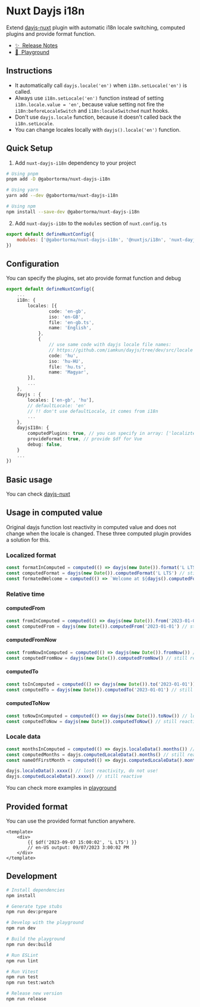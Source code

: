 # Nuxt Dayjs i18n

Extend [dayjs-nuxt](https://github.com/fumeapp/dayjs) plugin with automatic i18n locale switching, computed plugins and provide format function.

- [✨ &nbsp;Release Notes](/CHANGELOG.md)
- [👾 &nbsp;Playground](https://stackblitz.com/edit/nuxt-dayjs-i18n)

## Instructions

<!-- Highlight some of the features your module provide here -->

- It automatically call `dayjs.locale('en')` when `i18n.setLocale('en')` is called.
- Always use `i18n.setLocale('en')` function instead of setting `i18n.locale.value = 'en'`, because value setting not fire the `i18n:beforeLocaleSwitch` and `i18n:localeSwitched` nuxt hooks.
- Don't use `dayjs.locale` function, because it doesn't called back the `i18n.setLocale`.
- You can change locales locally with `dayjs().locale('en')` function.

## Quick Setup

1. Add `nuxt-dayjs-i18n` dependency to your project

```bash
# Using pnpm
pnpm add -D @gabortorma/nuxt-dayjs-i18n

# Using yarn
yarn add --dev @gabortorma/nuxt-dayjs-i18n

# Using npm
npm install --save-dev @gabortorma/nuxt-dayjs-i18n
```

2. Add `nuxt-dayjs-i18n` to the `modules` section of `nuxt.config.ts`

```js
export default defineNuxtConfig({
	modules: ['@gabortorma/nuxt-dayjs-i18n', '@nuxtjs/i18n', 'nuxt-dayjs'],
})
```

## Configuration

You can specify the plugins, set ato provide format function and debug

```ts
export default defineNuxtConfig({
	...
	i18n: {
		locales: [{
				code: 'en-gb',
				iso: 'en-GB',
				file: 'en-gb.ts',
				name: 'English',
			},
			{
				// use same code with dayjs locale file names:
				// https://github.com/iamkun/dayjs/tree/dev/src/locale
				code: 'hu',
				iso: 'hu-HU',
				file: 'hu.ts',
				name: 'Magyar',
		}],
		...
	},
	dayjs : {
		locales: ['en-gb', 'hu'],
		// defaultLocale: 'en'
		// !! don't use defaultLocale, it comes from i18n
		...
	},
	dayjsI18n: {
		computedPlugins: true, // you can specify in array: ['localiztedFormat', 'relativeTime', 'localeData']
		provideFormat: true, // provide $df for Vue
		debug: false,
	}
	...
})
```

## Basic usage

You can check [dayjs-nuxt](https://github.com/fumeapp/dayjs#basic-usage)

## Usage in computed value

Original dayjs function lost reactivity in computed value and does not change when the locale is changed. These three computed plugin provides a solution for this.

### Localized format

```ts
const formatInComputed = computed(() => dayjs(new Date()).format('L LTS')) // lost reactivity, do not use!
const computedFormat = dayjs(new Date()).computedFormat('L LTS') // still reactive
const formatedWelcome = computed(() => `Welcome at ${dayjs().computedFormat('L LTS')}`) // still reactive
```

### Relative time

#### computedFrom

```ts
const fromInComputed = computed(() => dayjs(new Date()).from('2023-01-01')) // lost reactivity, do not use!
const computedFrom = dayjs(new Date()).computedFrom('2023-01-01') // still reactive
```

#### computedFromNow

```ts
const fromNowInComputed = computed(() => dayjs(new Date()).fromNow()) // lost reactivity, do not use!
const computedFromNow = dayjs(new Date()).computedFromNow() // still reactive
```

#### computedTo

```ts
const toInComputed = computed(() => dayjs(new Date()).to('2023-01-01')) // lost reactivity, do not use!
const computedTo = dayjs(new Date()).computedTo('2023-01-01') // still reactive
```

#### computedToNow

```ts
const toNowInComputed = computed(() => dayjs(new Date()).toNow()) // lost reactivity, do not use!
const computedToNow = dayjs(new Date()).computedToNow() // still reactive
```

### Locale data

```ts
const monthsInComputed = computed(() => dayjs.localeData().months()) // lost reactivity, do not use!
const computedMonths = dayjs.computedLocaleData().months() // still reactive
const nameOfFirstMonth = computed(() => dayjs.computedLocaleData().months()[0]) // still reactive

dayjs.localeData().xxxx() // lost reactivity, do not use!
dayjs.computedLocaleData().xxxx() // still reactive
```

You can check more examples in [playground](https://stackblitz.com/edit/nuxt-dayjs-i18n)

## Provided format

You can use the provided format function anywhere.

```vue
<template>
	<div>
		{{ $df('2023-09-07 15:00:02', 'L LTS') }}
		// en-US output: 09/07/2023 3:00:02 PM
	</div>
</template>
```

## Development

```bash
# Install dependencies
npm install

# Generate type stubs
npm run dev:prepare

# Develop with the playground
npm run dev

# Build the playground
npm run dev:build

# Run ESLint
npm run lint

# Run Vitest
npm run test
npm run test:watch

# Release new version
npm run release
```

